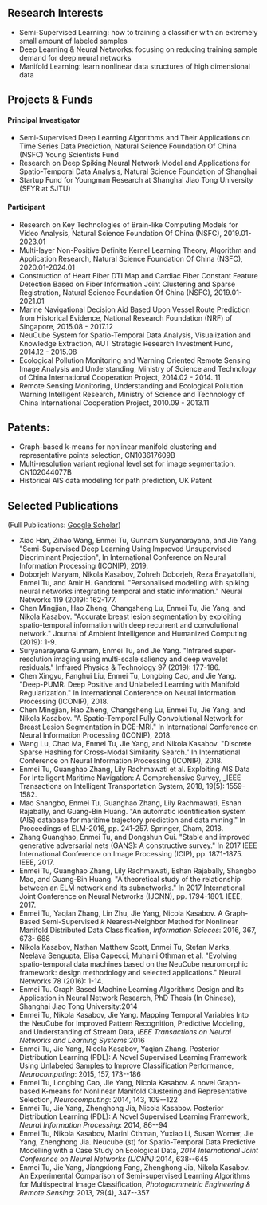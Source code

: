 ## Research Interests
* Semi-Supervised Learning: how to training a classifier with an extremely small amount of labeled samples
* Deep Learning & Neural Networks: focusing on reducing training sample demand for deep neural networks
* Manifold Learning: learn nonlinear data structures of high dimensional data

## Projects & Funds

#### Principal Investigator
 * Semi-Supervised Deep Learning Algorithms and Their Applications on Time Series Data Prediction, Natural Science Foundation Of China (NSFC) Young Scientists Fund
 * Research on Deep Spiking Neural Network Model and Applications for Spatio-Temporal Data Analysis, Natural Science Foundation of Shanghai
 * Startup Fund for Youngman Research at Shanghai Jiao Tong University (SFYR at SJTU) 
#### Participant
* Research on Key Technologies of Brain-like Computing Models for Video Analysis, Natural Science Foundation Of China (NSFC), 2019.01-2023.01
* Multi-layer Non-Positive Definite Kernel Learning Theory, Algorithm and Application Research, Natural Science Foundation Of China (NSFC), 2020.01-2024.01
* Construction of Heart Fiber DTI Map and Cardiac Fiber Constant Feature Detection Based on Fiber Information Joint Clustering and Sparse Registration, Natural Science Foundation Of China (NSFC), 2019.01-2021.01
* Marine Navigational Decision Aid Based Upon Vessel Route Prediction from Historical Evidence,  National Research Foundation (NRF) of Singapore, 2015.08 - 2017.12
* NeuCube System for Spatio-Temporal Data Analysis, Visualization and Knowledge Extraction, AUT Strategic Research Investment Fund, 2014.12 - 2015.08
* Ecological Pollution Monitoring and Warning Oriented Remote Sensing Image Analysis and Understanding, Ministry of Science and Technology of China International Cooperation Project, 2014.02 - 2014. 11 
* Remote Sensing Monitoring, Understanding and Ecological Pollution Warning Intelligent Research, Ministry of Science and Technology of China International Cooperation Project, 2010.09 - 2013.11

## Patents:
*  Graph-based k-means for nonlinear manifold clustering and representative points selection, CN103617609B
*  Multi-resolution variant regional level set for image segmentation,  CN102044077B
*  Historical AIS data modeling for path prediction, UK Patent

## Selected Publications 
(Full Publications: [Google Scholar](https://scholar.google.com.sg/citations?user=TDg-0cQAAAAJ&hl=en))
* Xiao Han, Zihao Wang, Enmei Tu, Gunnam Suryanarayana, and Jie Yang. "Semi-Supervised Deep Learning Using Improved Unsupervised Discriminant Projection", In International Conference on Neural Information Processing (ICONIP), 2019.
* Doborjeh Maryam, Nikola Kasabov, Zohreh Doborjeh, Reza Enayatollahi, Enmei Tu, and Amir H. Gandomi. "Personalised modelling with spiking neural networks integrating temporal and static information." Neural Networks 119 (2019): 162-177.
* Chen Mingjian, Hao Zheng, Changsheng Lu, Enmei Tu, Jie Yang, and Nikola Kasabov. "Accurate breast lesion segmentation by exploiting spatio-temporal information with deep recurrent and convolutional network." Journal of Ambient Intelligence and Humanized Computing (2019): 1-9.
* Suryanarayana Gunnam, Enmei Tu, and Jie Yang. "Infrared super-resolution imaging using multi-scale saliency and deep wavelet residuals." Infrared Physics & Technology 97 (2019): 177-186.
* Chen Xingyu, Fanghui Liu, Enmei Tu, Longbing Cao, and Jie Yang. "Deep-PUMR: Deep Positive and Unlabeled Learning with Manifold Regularization." In International Conference on Neural Information Processing (ICONIP), 2018.
* Chen Mingjian, Hao Zheng, Changsheng Lu, Enmei Tu, Jie Yang, and Nikola Kasabov. "A Spatio-Temporal Fully Convolutional Network for Breast Lesion Segmentation in DCE-MRI." In International Conference on Neural Information Processing (ICONIP), 2018.
* Wang Lu, Chao Ma, Enmei Tu, Jie Yang, and Nikola Kasabov. "Discrete Sparse Hashing for Cross-Modal Similarity Search." In International Conference on Neural Information Processing (ICONIP), 2018.
* Enmei Tu, Guanghao Zhang, Lily Rachmawati et al. Exploiting AIS Data For Intelligent Maritime Navigation: A Comprehensive Survey, _IEEE Transactions on Intelligent Transportation System, 2018, 19(5): 1559-1582.
* Mao Shangbo, Enmei Tu, Guanghao Zhang, Lily Rachmawati, Eshan Rajabally, and Guang-Bin Huang. "An automatic identification system (AIS) database for maritime trajectory prediction and data mining." In Proceedings of ELM-2016, pp. 241-257. Springer, Cham, 2018.
* Zhang Guanghao, Enmei Tu, and Dongshun Cui. "Stable and improved generative adversarial nets (GANS): A constructive survey." In 2017 IEEE International Conference on Image Processing (ICIP), pp. 1871-1875. IEEE, 2017.
* Enmei Tu, Guanghao Zhang, Lily Rachmawati, Eshan Rajabally, Shangbo Mao, and Guang-Bin Huang. "A theoretical study of the relationship between an ELM network and its subnetworks." In 2017 International Joint Conference on Neural Networks (IJCNN), pp. 1794-1801. IEEE, 2017.
* Enmei Tu, Yaqian Zhang, Lin Zhu, Jie Yang, Nicola Kasabov. A Graph-Based Semi-Supervised $k$ Nearest-Neighbor Method for Nonlinear Manifold Distributed Data Classification, _Information Scieces_: 2016, 367, 673- 688
* Nikola Kasabov, Nathan Matthew Scott, Enmei Tu, Stefan Marks, Neelava Sengupta, Elisa Capecci, Muhaini Othman et al. "Evolving spatio-temporal data machines based on the NeuCube neuromorphic framework: design methodology and selected applications." Neural Networks 78 (2016): 1-14.
* Enmei Tu. Graph Based Machine Learning Algorithms Design and Its Application in Neural Network Research, PhD Thesis (In Chinese), Shanghai Jiao Tong University:2014
* Enmei Tu, Nikola Kasabov, Jie Yang. Mapping Temporal Variables Into the NeuCube for Improved Pattern Recognition, Predictive Modeling, and Understanding of Stream Data, _IEEE Transactions on Neural Networks and  Learning Systems_:2016
* Enmei Tu, Jie Yang, Nicola Kasabov, Yaqian Zhang. Posterior Distribution Learning (PDL): A Novel Supervised Learning Framework Using Unlabeled Samples to Improve Classification Performance, _Neurocomputing_: 2015, 157, 173--186
* Enmei Tu, Longbing Cao, Jie Yang, Nicola Kasabov. A novel Graph-based K-means for Nonlinear Manifold Clustering and Representative Selection, _Neurocomputing_: 2014, 143, 109--122
* Enmei Tu, Jie Yang, Zhenghong Jia, Nicola Kasabov. Posterior Distribution Learning (PDL): A Novel Supervised Learning Framework, _Neural Information Processing_: 2014, 86--94
* Enmei Tu, Nikola Kasabov, Marini Othman, Yuxiao Li, Susan Worner, Jie Yang, Zhenghong Jia. Neucube (st) for Spatio-Temporal Data Predictive Modelling with a Case Study on Ecological Data,  _2014 International Joint Conference on Neural Networks (IJCNN)_:2014, 638--645
* Enmei Tu, Jie Yang, Jiangxiong Fang, Zhenghong Jia, Nikola Kasabov. An Experimental Comparison of Semi-supervised Learning Algorithms for Multispectral Image Classification, _Photogrammetric Engineering & Remote Sensing_: 2013, 79(4), 347--357
